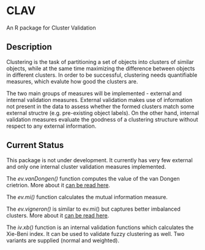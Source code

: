 # CLAV
An R package for Cluster Validation

## Description
Clustering is the task of partitioning a set of objects into clusters of similar objects, while at the same time maximizing the difference between objects in different clusters. In order to be successful, clustering needs quantifiable measures, which evalute how good the clusters are.

The two main groups of measures will be implemented - external and internal validation measures. External validation makes use of information not present in the data to assess whether the formed clusters match some external structre (e.g. pre-existing object labels). On the other hand, internal validation measures evaluate the goodness of a clustering structure without respect to any external information.

## Current Status
This package is not under development. It currently has very few external and only one internal cluster validation measures implemented. 

The _ev.vanDongen()_ function computes the value of the van Dongen crietrion. More about it [can be read here]( http://citeseerx.ist.psu.edu/viewdoc/download?doi=10.1.1.26.9783&rep=rep1&type=pdf).

The _ev.mi()_ function calculates the mutual information measure.

The _ev.vigneron()_ is similar to ev.mi() but captures better imbalanced clusters. More about it [can be read here](https://hal.archives-ouvertes.fr/file/index/docid/203354/filename/es2006-148.pdf).

The _iv.xb()_ function is an internal validation functions which calculates the Xie-Beni index. It can be used to validate fuzzy clustering as well. Two variants are supplied (normal and weighted).
